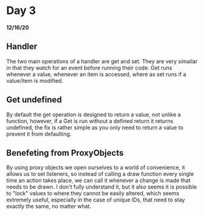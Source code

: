 # Day 3
__12/16/20__

## Handler

The two main operations of a handler are get and set. They are very simailar in that they watch for an event before running their code. Get runs whenever a value, whenever an item is accessed, where as set runs if a value/item is modified.

## Get undefined

By default the get operation is designed to return a value, not unlike a function, however, if a Get is run without a defined return it returns undefined, the fix is rather simple as you only need to return a value to prevent it from defaulting.

## Benefeting from ProxyObjects

By using proxy objects we open ourselves to a world of convenience, it allows us to set listeners, so instead of calling a draw function every single time an action takes place, we can call it whenever a change is made that needs to be drawn. I don't fully understand it, but it also seems it is possible to "lock" values to where they cannot be easily altered, which seems extremely useful, especially in the case of unique IDs, that need to stay exactly the same, no matter what.